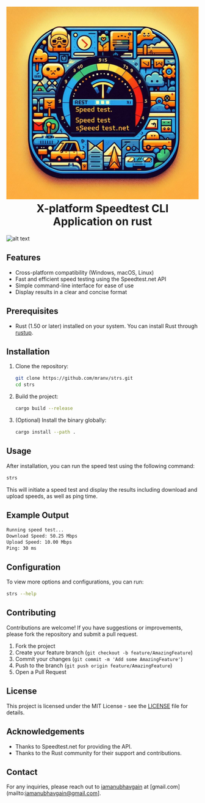 <h1 align="center">
<br>
<img src=assets/strs.jpeg>
<br>
<strong>X-platform Speedtest CLI Application on rust</strong>
</h1>

![alt text](Designer-3.jpeg)

## Features

- Cross-platform compatibility (Windows, macOS, Linux)
- Fast and efficient speed testing using the Speedtest.net API
- Simple command-line interface for ease of use
- Display results in a clear and concise format

## Prerequisites

- Rust (1.50 or later) installed on your system. You can install Rust through [rustup](https://rustup.rs/).

## Installation

1. Clone the repository:

   ```bash
   git clone https://github.com/mranv/strs.git
   cd strs
   ```

2. Build the project:

   ```bash
   cargo build --release
   ```

3. (Optional) Install the binary globally:

   ```bash
   cargo install --path .
   ```

## Usage

After installation, you can run the speed test using the following command:

```bash
strs
```

This will initiate a speed test and display the results including download and upload speeds, as well as ping time.

## Example Output

```
Running speed test...
Download Speed: 50.25 Mbps
Upload Speed: 10.00 Mbps
Ping: 30 ms
```

## Configuration

To view more options and configurations, you can run:

```bash
strs --help
```

## Contributing

Contributions are welcome! If you have suggestions or improvements, please fork the repository and submit a pull request.

1. Fork the project
2. Create your feature branch (`git checkout -b feature/AmazingFeature`)
3. Commit your changes (`git commit -m 'Add some AmazingFeature'`)
4. Push to the branch (`git push origin feature/AmazingFeature`)
5. Open a Pull Request

## License

This project is licensed under the MIT License - see the [LICENSE](LICENSE) file for details.

## Acknowledgements

- Thanks to Speedtest.net for providing the API.
- Thanks to the Rust community for their support and contributions.

## Contact

For any inquiries, please reach out to [iamanubhavgain](https://github.com/mranv) at [gmail.com](mailto:iamanubhavgain@gmail.com].
